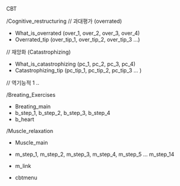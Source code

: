 
CBT

/Cognitive_restructuring 
// 과대평가 (overrated)
- What_is_overrated (over_1, over_2, over_3, over_4)
- Overrated_tip (over_tip_1, over_tip_2, over_tip_3 ...)
  
// 재앙화 (Catastrophizing)
- What_is_catastrophizing (pc_1, pc_2, pc_3, pc_4)
- Catastrophizing_tip (pc_tip_1, pc_tip_2, pc_tip_3 ... )
  
// 역기능적
1 ..

/Breating_Exercises
- Breating_main
- b_step_1, b_step_2, b_step_3, b_step_4
- b_heart
  
/Muscle_relaxation
- Muscle_main
- m_step_1, m_step_2, m_step_3, m_step_4, m_step_5 ... m_step_14
- m_link

  
- cbtmenu

